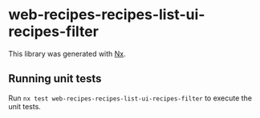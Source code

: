 # web-recipes-recipes-list-ui-recipes-filter

This library was generated with [Nx](https://nx.dev).

## Running unit tests

Run `nx test web-recipes-recipes-list-ui-recipes-filter` to execute the unit tests.
